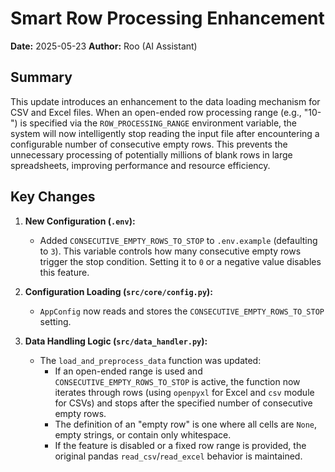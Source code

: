 # Smart Row Processing Enhancement

**Date:** 2025-05-23
**Author:** Roo (AI Assistant)

## Summary

This update introduces an enhancement to the data loading mechanism for CSV and Excel files. When an open-ended row processing range (e.g., "10-") is specified via the `ROW_PROCESSING_RANGE` environment variable, the system will now intelligently stop reading the input file after encountering a configurable number of consecutive empty rows. This prevents the unnecessary processing of potentially millions of blank rows in large spreadsheets, improving performance and resource efficiency.

## Key Changes

1.  **New Configuration (`.env`):**
    *   Added `CONSECUTIVE_EMPTY_ROWS_TO_STOP` to `.env.example` (defaulting to `3`). This variable controls how many consecutive empty rows trigger the stop condition. Setting it to `0` or a negative value disables this feature.

2.  **Configuration Loading (`src/core/config.py`):**
    *   `AppConfig` now reads and stores the `CONSECUTIVE_EMPTY_ROWS_TO_STOP` setting.

3.  **Data Handling Logic (`src/data_handler.py`):**
    *   The `load_and_preprocess_data` function was updated:
        *   If an open-ended range is used and `CONSECUTIVE_EMPTY_ROWS_TO_STOP` is active, the function now iterates through rows (using `openpyxl` for Excel and `csv` module for CSVs) and stops after the specified number of consecutive empty rows.
        *   The definition of an "empty row" is one where all cells are `None`, empty strings, or contain only whitespace.
        *   If the feature is disabled or a fixed row range is provided, the original pandas `read_csv`/`read_excel` behavior is maintained.